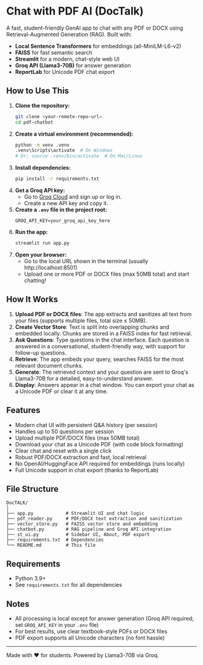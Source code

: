 # Chat with PDF AI (DocTalk)

A fast, student-friendly GenAI app to chat with any PDF or DOCX using Retrieval-Augmented Generation (RAG). Built with:

- **Local Sentence Transformers** for embeddings (all-MiniLM-L6-v2)
- **FAISS** for fast semantic search
- **Streamlit** for a modern, chat-style web UI
- **Groq API (Llama3-70B)** for answer generation
- **ReportLab** for Unicode PDF chat export

## How to Use This

1. **Clone the repository:**
   ```sh
   git clone <your-remote-repo-url>
   cd pdf-chatbot
   ```
2. **Create a virtual environment (recommended):**
   ```sh
   python -m venv .venv
   .venv\Scripts\activate  # On Windows
   # Or: source .venv/bin/activate  # On Mac/Linux
   ```
3. **Install dependencies:**
   ```sh
   pip install -r requirements.txt
   ```
4. **Get a Groq API key:**
   - Go to [Groq Cloud](https://console.groq.com/keys) and sign up or log in.
   - Create a new API key and copy it.
5. **Create a `.env` file in the project root:**
   ```env
   GROQ_API_KEY=your_groq_api_key_here
   ```
6. **Run the app:**
   ```sh
   streamlit run app.py
   ```
7. **Open your browser:**
   - Go to the local URL shown in the terminal (usually http://localhost:8501)
   - Upload one or more PDF or DOCX files (max 50MB total) and start chatting!

## How It Works

1. **Upload PDF or DOCX files**: The app extracts and sanitizes all text from your files (supports multiple files, total size ≤ 50MB).
2. **Create Vector Store**: Text is split into overlapping chunks and embedded locally. Chunks are stored in a FAISS index for fast retrieval.
3. **Ask Questions**: Type questions in the chat interface. Each question is answered in a conversational, student-friendly way, with support for follow-up questions.
4. **Retrieve**: The app embeds your query, searches FAISS for the most relevant document chunks.
5. **Generate**: The retrieved context and your question are sent to Groq's Llama3-70B for a detailed, easy-to-understand answer.
6. **Display**: Answers appear in a chat window. You can export your chat as a Unicode PDF or clear it at any time.

## Features
- Modern chat UI with persistent Q&A history (per session)
- Handles up to 50 questions per session
- Upload multiple PDF/DOCX files (max 50MB total)
- Download your chat as a Unicode PDF (with code block formatting)
- Clear chat and reset with a single click
- Robust PDF/DOCX extraction and fast, local retrieval
- No OpenAI/HuggingFace API required for embeddings (runs locally)
- Full Unicode support in chat export (thanks to ReportLab)

## File Structure

```
DocTALK/
│
├── app.py            # Streamlit UI and chat logic
├── pdf_reader.py     # PDF/DOCX text extraction and sanitization
├── vector_store.py   # FAISS vector store and embedding
├── chatbot.py        # RAG pipeline and Groq API integration
├── st_ui.py          # Sidebar UI, About, PDF export
├── requirements.txt  # Dependencies
└── README.md         # This file
```

## Requirements
- Python 3.9+
- See `requirements.txt` for all dependencies

## Notes
- All processing is local except for answer generation (Groq API required; set `GROQ_API_KEY` in your `.env` file)
- For best results, use clear textbook-style PDFs or DOCX files
- PDF export supports all Unicode characters (no font hassle)

---

Made with ❤️ for students. Powered by Llama3-70B via Groq.